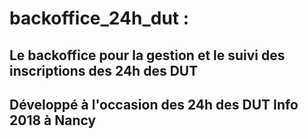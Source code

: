 # backoffice_24h_dut : 
## Le backoffice pour la gestion et le suivi des inscriptions des 24h des DUT
## Développé à l'occasion des 24h des DUT Info 2018 à Nancy
